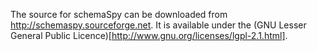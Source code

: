 The source for schemaSpy can be downloaded from 
http://schemaspy.sourceforge.net. It is available under the (GNU Lesser
General Public Licence)[http://www.gnu.org/licenses/lgpl-2.1.html].

